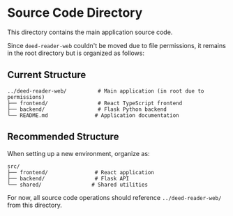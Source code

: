 # Source Code Directory

This directory contains the main application source code.

Since `deed-reader-web` couldn't be moved due to file permissions, it remains in the root directory but is organized as follows:

## Current Structure
```
../deed-reader-web/          # Main application (in root due to permissions)
├── frontend/                # React TypeScript frontend
├── backend/                 # Flask Python backend
└── README.md               # Application documentation
```

## Recommended Structure
When setting up a new environment, organize as:
```
src/
├── frontend/               # React application
├── backend/                # Flask API
└── shared/                # Shared utilities
```

For now, all source code operations should reference `../deed-reader-web/` from this directory.